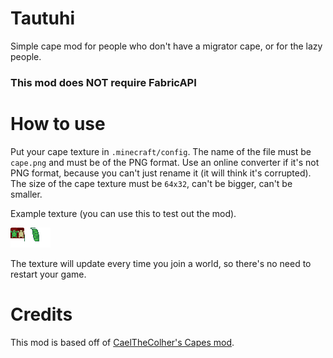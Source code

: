 # Tautuhi

Simple cape mod for people who don't have a migrator cape, or for the lazy people.

### This mod does NOT require FabricAPI

# How to use

Put your cape texture in `.minecraft/config`. The name of the file must be `cape.png` and must be of the PNG format.
Use an online converter if it's not PNG format, because you can't just rename it (it will think it's corrupted).
The size of the cape texture must be `64x32`, can't be bigger, can't be smaller.

Example texture (you can use this to test out the mod).

<img src="./cape.png" alt="..." />

The texture will update every time you join a world, so there's no need to restart your game.

# Credits

This mod is based off of [CaelTheColher's Capes mod](https://github.com/CaelTheColher/Capes/tree/1.16.1).